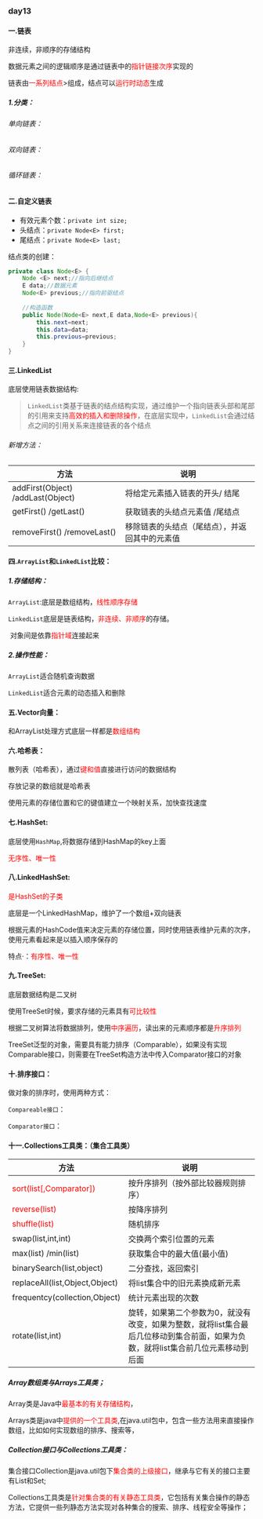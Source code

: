 ### day13

#### 一.链表

非连续，非顺序的存储结构

数据元素之间的逻辑顺序是通过链表中的<span style="color:red;">指针链接次序</span>实现的

链表由<span style="color:red;">一系列结点</span>>组成，结点可以<span style="color:red;">运行时动态</span>生成

##### 1.分类：

###### 单向链表：

###### 双向链表：

###### 循环链表：



#### 二.自定义链表

- 有效元素个数：`private int size;`
- 头结点：`private Node<E> first;`
- 尾结点：`private Node<E> last;`

结点类的创建：

```java
private class Node<E> {
    Node <E> next;//指向后继结点
    E data;//数据元素
    Node<E> previous;//指向前驱结点
    
    //构造函数
    public Node(Node<E> next,E data,Node<E> previous){
        this.next=next;
        this.data=data;
        this.previous=previous;
    }
}
```



#### 三.LinkedList

底层使用链表数据结构:

> `LinkedList`类基于链表的结点结构实现，通过维护一个指向链表头部和尾部的引用来支持<span style="color:red;">高效的插入和删除操作</span>，在底层实现中，`LinkedList`会通过结点之间的引用关系来连接链表的各个结点

###### 新增方法：

| 方法                                 | 说明                                           |
| ------------------------------------ | ---------------------------------------------- |
| addFirst(Object)    /addLast(Object) | 将给定元素插入链表的开头/ 结尾                 |
| getFirst()   /getLast()              | 获取链表的头结点元素值   /尾结点               |
| removeFirst()   /removeLast()        | 移除链表的头结点（尾结点），并返回其中的元素值 |



#### 四.`ArrayList`和`LinkedList`比较：

##### 1.存储结构：

`ArrayList`:底层是数组结构，<span style="color:red;">线性顺序存储</span>

`LinkedList`底层是链表结构，<span style="color:red;">非连续、非顺序</span>的存储。 

​					对象间是依靠<span style="color:red;">指针域</span>连接起来

##### 2.操作性能：

`ArrayList`适合随机查询数据

`LinkedList`适合元素的动态插入和删除



#### 五.Vector向量：

和ArrayList处理方式底层一样都是<span style="color:red;">数组结构</span>



#### 六.哈希表：

散列表（哈希表），通过<span style="color:red;">键和值</span>直接进行访问的数据结构

存放记录的数组就是哈希表

使用元素的存储位置和它的键值建立一个映射关系，加快查找速度





#### 七.HashSet:

底层使用`HashMap`,将数据存储到HashMap的key上面

<span style="color:red;">无序性、唯一性</span>



#### 八.LinkedHashSet:

<span style="color:red;">是HashSet的子类</span>

底层是一个LinkedHashMap，维护了一个数组+双向链表

根据元素的HashCode值来决定元素的存储位置，同时使用链表维护元素的次序，使用元素看起来是以插入顺序保存的

特点·：<span style="color:red;">有序性、唯一性</span>



#### 九.TreeSet:

底层数据结构是二叉树

使用TreeSet时候，要求存储的元素具有<span style="color:red;">可比较性</span>

根据二叉树算法将数据排列，使用<span style="color:red;">中序遍历</span>，读出来的元素顺序都是<span style="color:red;">升序排列</span>

TreeSet泛型的对象，需要具有能力排序（Comparable），如果没有实现Comparable接口，则需要在TreeSet构造方法中传入Comparator接口的对象





#### 十.排序接口：

做对象的排序时，使用两种方式：

`Compareable接口`：

`Comparator接口`：



#### 十一.Collections工具类：（集合工具类）

| 方法                                                    | 说明                                                         |
| ------------------------------------------------------- | ------------------------------------------------------------ |
| <span style="color:red;">sort(list[,Comparator])</span> | 按升序排列（按外部比较器规则排序）                           |
| <span style="color:red;">reverse(list)</span>           | 按降序排列                                                   |
| <span style="color:red;">shuffle(list)</span>           | 随机排序                                                     |
| swap(list,int,int)                                      | 交换两个索引位置的元素                                       |
| max(list)  /min(list)                                   | 获取集合中的最大值(最小值)                                   |
| binarySearch(list,object)                               | 二分查找，返回索引                                           |
| replaceAll(list,Object,Object)                          | 将list集合中的旧元素换成新元素                               |
| frequentcy(collection,Object)                           | 统计元素出现的次数                                           |
| rotate(list,int)                                        | 旋转，如果第二个参数为0，就没有改变，如果为整数，就将list集合最后几位移动到集合前面，如果为负数，就将list集合前几位元素移动到后面 |



<!--知识点区分-->

##### Array数组类与Arrays工具类；

​	Array类是Java中<span style="color:red;">最基本的有关存储结构</span>，

Arrays类是java中<span style="color:red;">提供的一个工具类</span>,在java.util包中，包含一些方法用来直接操作数组，比如如何实现数组的排序、搜索等，



##### Collection接口与Collections工具类：

集合接口Collection是java.util包下<span style="color:red;">集合类的上级接口</span>，继承与它有关的接口主要有List和Set;

Collections工具类是<span style="color:red;">针对集合类的有关静态工具类</span>，它包括有关集合操作的静态方法，它提供一些列静态方法实现对各种集合的搜索、排序、线程安全等操作；

